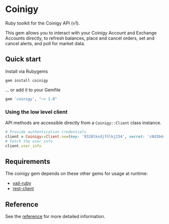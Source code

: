 # Coinigy

Ruby toolkit for the Coinigy API (v1).

This gem allows you to interact with your Coinigy Account and Exchange Accounts directly, to refresh balances, place and cancel orders, set and cancel alerts, and poll for market data.

## Quick start

Install via Rubygems

```
gem install coinigy
```

... or add it to your Gemfile

```ruby
gem 'coinigy', "~> 1.0"
```

### Using the low level client

API methods are accessible directly from a `Coinigy::Client` class instance.

```ruby
# Provide authentication credentials
client = Coinigy::Client.new(key: '9328lksdjfñlkj234', secret: 'c0d3b4ssssss43sfsaf')
# Fetch the user info
client.user_info
```

## Requirements

The coinigy gem depends on these other gems for usage at runtime:

  * [yajl-ruby](https://github.com/brianmario/yajl-ruby)
  * [rest-client](https://github.com/rest-client/rest-client)

## Reference

See the [reference](https://mdeniz.github.io/coinigy/doc/) for more detailed information.
